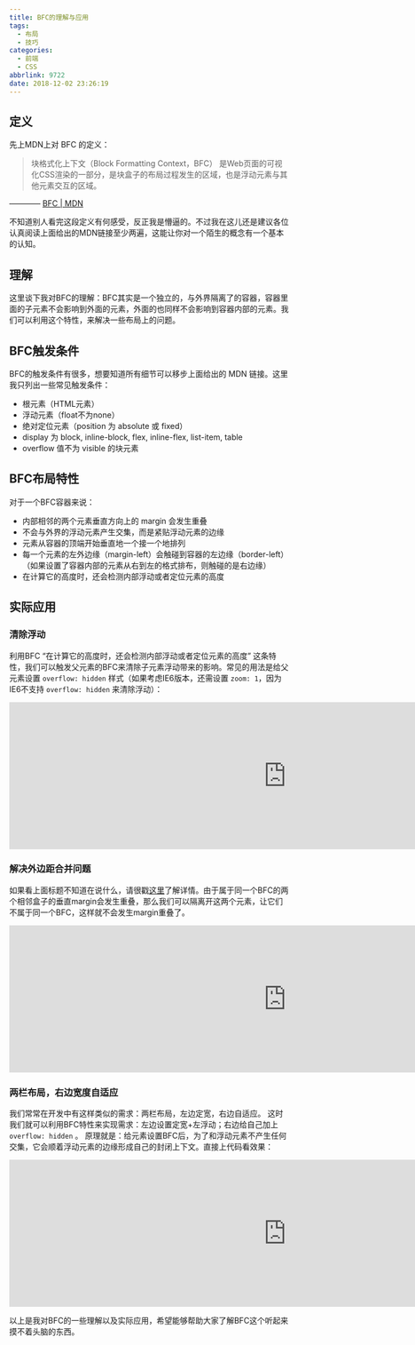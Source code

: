 ```yaml
---
title: BFC的理解与应用
tags:
  - 布局
  - 技巧
categories:
  - 前端
  - CSS
abbrlink: 9722
date: 2018-12-02 23:26:19
---
```


## 定义

先上MDN上对 BFC 的定义：

> 块格式化上下文（Block Formatting Context，BFC） 是Web页面的可视化CSS渲染的一部分，是块盒子的布局过程发生的区域，也是浮动元素与其他元素交互的区域。

———— [BFC | MDN](https://developer.mozilla.org/zh-CN/docs/Web/Guide/CSS/Block_formatting_context)

<!-- more -->

不知道别人看完这段定义有何感受，反正我是懵逼的。不过我在这儿还是建议各位认真阅读上面给出的MDN链接至少两遍，这能让你对一个陌生的概念有一个基本的认知。

## 理解

这里谈下我对BFC的理解：BFC其实是一个独立的，与外界隔离了的容器，容器里面的子元素不会影响到外面的元素，外面的也同样不会影响到容器内部的元素。我们可以利用这个特性，来解决一些布局上的问题。

## BFC触发条件

BFC的触发条件有很多，想要知道所有细节可以移步上面给出的 MDN 链接。这里我只列出一些常见触发条件：

- 根元素（HTML元素）
- 浮动元素（float不为none）
- 绝对定位元素（position 为 absolute 或 fixed）
- display 为 block, inline-block, flex, inline-flex, list-item, table
- overflow 值不为 visible 的块元素

## BFC布局特性

对于一个BFC容器来说：

- 内部相邻的两个元素垂直方向上的 margin 会发生重叠
- 不会与外界的浮动元素产生交集，而是紧贴浮动元素的边缘
- 元素从容器的顶端开始垂直地一个接一个地排列
- 每一个元素的左外边缘（margin-left）会触碰到容器的左边缘（border-left）（如果设置了容器内部的元素从右到左的格式排布，则触碰的是右边缘）
- 在计算它的高度时，还会检测内部浮动或者定位元素的高度

## 实际应用

### 清除浮动

利用BFC “在计算它的高度时，还会检测内部浮动或者定位元素的高度” 这条特性，我们可以触发父元素的BFC来清除子元素浮动带来的影响。常见的用法是给父元素设置 `overflow: hidden` 样式（如果考虑IE6版本，还需设置 `zoom: 1`，因为IE6不支持 `overflow: hidden` 来清除浮动）：

<iframe height="265" scrolling="no" title="利用BFC清除浮动" src="https://codepen.io/JingW/embed/BbxEGP/?height=265&amp;theme-id=0&amp;default-tab=css,result" frameborder="no" allowtransparency="true" allowfullscreen="true" style="width: 997.594px;"></iframe>

### 解决外边距合并问题

如果看上面标题不知道在说什么，请很戳[这里](http://www.w3school.com.cn/css/css_margin_collapsing.asp)了解详情。由于属于同一个BFC的两个相邻盒子的垂直margin会发生重叠，那么我们可以隔离开这两个元素，让它们不属于同一个BFC，这样就不会发生margin重叠了。

<iframe height="265" scrolling="no" title="解决外边距合并问题" src="https://codepen.io/JingW/embed/YgLbzY/?height=265&amp;theme-id=0&amp;default-tab=css,result" frameborder="no" allowtransparency="true" allowfullscreen="true" style="width: 997.594px;"></iframe>

### 两栏布局，右边宽度自适应

我们常常在开发中有这样类似的需求：两栏布局，左边定宽，右边自适应。
这时我们就可以利用BFC特性来实现需求：左边设置定宽+左浮动；右边给自己加上 `overflow: hidden` 。
原理就是：给元素设置BFC后，为了和浮动元素不产生任何交集，它会顺着浮动元素的边缘形成自己的封闭上下文。直接上代码看效果：

<iframe height="265" scrolling="no" title="利用BFC实现两栏布局" src="https://codepen.io/JingW/embed/MxGdEe/?height=265&amp;theme-id=0&amp;default-tab=html,result" frameborder="no" allowtransparency="true" allowfullscreen="true" style="width: 997.594px;"></iframe>

以上是我对BFC的一些理解以及实际应用，希望能够帮助大家了解BFC这个听起来摸不着头脑的东西。
